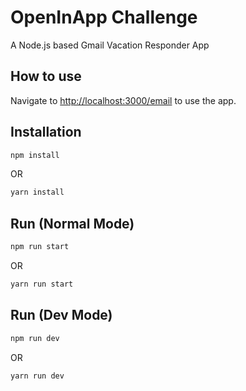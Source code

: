 # OpenInApp Challenge

A Node.js based Gmail Vacation Responder App

## How to use

Navigate to [http://localhost:3000/email](http://localhost:3000/email) to use the app.

## Installation

```bash
npm install
```

OR

```bash
yarn install
```

## Run (Normal Mode)

```bash
npm run start
```

OR

```bash
yarn run start
```

## Run (Dev Mode)

```bash
npm run dev
```

OR

```bash
yarn run dev
```
